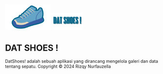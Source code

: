 <p align="left">
  <img src="https://github.com/RizqyNurfauzella/Assessment3Mobpro/blob/master/app/src/main/res/drawable-nodpi/logo.png" width="150">
  <img src="https://github.com/RizqyNurfauzella/Assessment3Mobpro/blob/master/app/src/main/res/drawable-nodpi/text.png" width="20%">
</p>

# DAT SHOES !

DatShoes! adalah sebuah aplikasi yang dirancang mengelola galeri dan data tentang sepatu.
Copyright © 2024 Rizqy Nurfauzella
